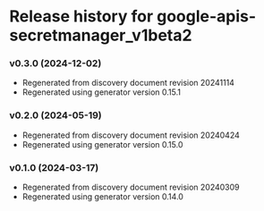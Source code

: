 # Release history for google-apis-secretmanager_v1beta2

### v0.3.0 (2024-12-02)

* Regenerated from discovery document revision 20241114
* Regenerated using generator version 0.15.1

### v0.2.0 (2024-05-19)

* Regenerated from discovery document revision 20240424
* Regenerated using generator version 0.15.0

### v0.1.0 (2024-03-17)

* Regenerated from discovery document revision 20240309
* Regenerated using generator version 0.14.0

